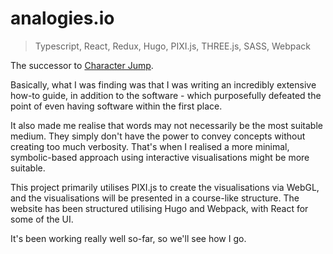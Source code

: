 # analogies.io

> Typescript, React, Redux, Hugo, PIXI.js, THREE.js, SASS, Webpack

The successor to [Character Jump](https://github.com/dottjt/CharacterJumpTwo).

Basically, what I was finding was that I was writing an incredibly extensive how-to guide, in addition to the software - which purposefully defeated the point of even having software within the first place.

It also made me realise that words may not necessarily be the most suitable medium. They simply don't have the power to convey concepts without creating too much verbosity. That's when I realised a more minimal, symbolic-based approach using interactive visualisations might be more suitable.

This project primarily utilises PIXI.js to create the visualisations via WebGL, and the visualisations will be presented in a course-like structure. The website has been structured utilising Hugo and Webpack, with React for some of the UI. 

It's been working really well so-far, so we'll see how I go. 
